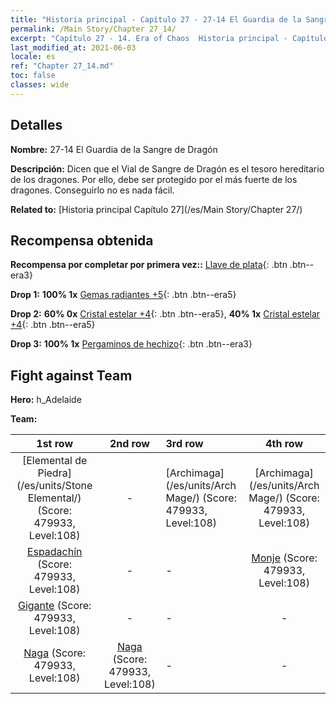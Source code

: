 ```yaml
---
title: "Historia principal - Capítulo 27 - 27-14 El Guardia de la Sangre de Dragón"
permalink: /Main Story/Chapter 27_14/
excerpt: "Capítulo 27 - 14. Era of Chaos  Historia principal - Capítulo 27_14. 27-14 El Guardia de la Sangre de Dragón"
last_modified_at: 2021-06-03
locale: es
ref: "Chapter 27_14.md"
toc: false
classes: wide
---
```


## Detalles

 **Nombre:** 27-14 El Guardia de la Sangre de Dragón

 **Descripción:** Dicen que el Vial de Sangre de Dragón es el tesoro hereditario de los dragones. Por ello, debe ser protegido por el más fuerte de los dragones. Conseguirlo no es nada fácil.

 **Related to:** [Historia principal Capítulo 27](/es/Main Story/Chapter 27/)

## Recompensa obtenida

 **Recompensa por completar por primera vez::** [Llave de plata](/ItemsES/con_693/){: .btn .btn--era3}

 **Drop 1:** **100% 1x** [Gemas radiantes +5](/ItemsES/mat_100/){: .btn .btn--era5}

 **Drop 2:** **60% 0x** [Cristal estelar +4](/ItemsES/mat_94/){: .btn .btn--era5}, **40% 1x** [Cristal estelar +4](/ItemsES/mat_94/){: .btn .btn--era5}

 **Drop 3:** **100% 1x** [Pergaminos de hechizo](/ItemsES/con_694/){: .btn .btn--era3}


## Fight against Team
 **Hero:** h_Adelaide

 **Team:**


  | 1st row | 2nd row | 3rd row | 4th row |
  |:----:|:----:|:----|:----:|
  | [Elemental de Piedra](/es/units/Stone Elemental/) (Score: 479933, Level:108)  | - | [Archimaga](/es/units/Arch Mage/) (Score: 479933, Level:108)  | [Archimaga](/es/units/Arch Mage/) (Score: 479933, Level:108)  |
  | [Espadachín](/es/units/Swordsman/) (Score: 479933, Level:108)  | - | - | [Monje](/es/units/Monk/) (Score: 479933, Level:108)  |
  | [Gigante](/es/units/Giant/) (Score: 479933, Level:108)  | - | - | - |
  | [Naga](/es/units/Naga/) (Score: 479933, Level:108)  | [Naga](/es/units/Naga/) (Score: 479933, Level:108)  | - | - |


